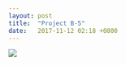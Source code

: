 ```yaml
---
layout: post
title:  "Project B-5"
date:   2017-11-12 02:18 +0800
---
```


![](https://wx2.sinaimg.cn/mw690/698f3196gy1flep70brqaj21kw16n7hf.jpg)